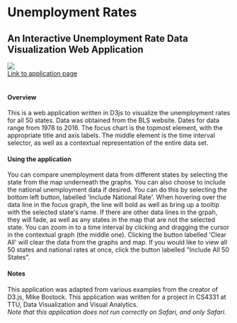 # Unemployment Rates
## An Interactive Unemployment Rate Data Visualization Web Application 
[![](https://img.youtube.com/vi/X1pHHATD8mw/0.jpg)](https://www.youtube.com/watch?v=X1pHHATD8mw)<br/>
[Link to application page](https://dsalopek.github.io/UnemploymentRate-D3js/)<br/><br/>
#### Overview
This is a web application written in D3js to visualize the unemployment rates for all 50 states. Data was obtained from the BLS website. Dates for data range from 1978 to 2016.
The focus chart is the topmost element, with the appropriate title and axis labels. The middle element is the time interval selector, as well as a contextual representation of the entire data set.<br/>
#### Using the application
You can compare unemployment data from different states by selecting the state from the map underneath the graphs. You can also choose to include the national unemployment data if desired. You can do this by selecting the bottom left button, labelled 'Include National Rate'. When hovering over the data line in the focus graph, the line will bold as well as bring up a tooltip with the selected state's name. If there are other data lines in the grpah, they will fade, as well as any states in the map that are not the selected state. You can zoom in to a time interval by clicking and dragging the cursor in the contextual graph (the middle one). Clicking the button labelled 'Clear All' will clear the data from the graphs and map. If you would like to view all 50 states and national rates at once, click the button labelled "Include All 50 States".<br/>
#### Notes
This application was adapted from various examples from the creator of D3.js, Mike Bostock. This application was written for a project in CS4331 at TTU, Data Visualization and Visual Analytics.<br/>
*Note that this application does not run correctly on Safari, and only Safari.*
